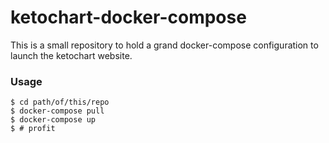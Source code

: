 # ketochart-docker-compose

This is a small repository to hold a grand docker-compose configuration to launch the ketochart website.

### Usage

```
$ cd path/of/this/repo
$ docker-compose pull
$ docker-compose up
$ # profit
```
